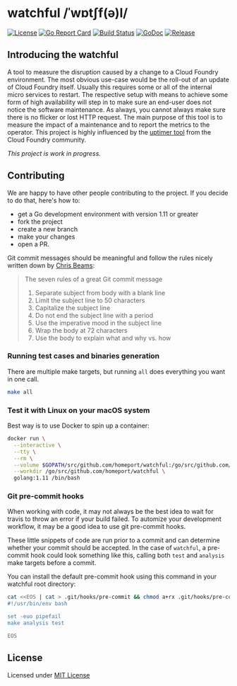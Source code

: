 # watchful /ˈwɒtʃf(ə)l/

[![License](https://img.shields.io/github/license/homeport/watchful.svg)](https://github.com/homeport/watchful/blob/master/LICENSE)
[![Go Report Card](https://goreportcard.com/badge/github.com/homeport/watchful)](https://goreportcard.com/report/github.com/homeport/watchful)
[![Build Status](https://travis-ci.org/homeport/watchful.svg?branch=develop)](https://travis-ci.org/homeport/watchful)
[![GoDoc](https://godoc.org/github.com/homeport/watchful?status.svg)](https://godoc.org/github.com/homeport/watchful)
[![Release](https://img.shields.io/github/release/homeport/watchful.svg)](https://github.com/homeport/watchful/releases/latest)

## Introducing the watchful

A tool to measure the disruption caused by a change to a Cloud Foundry environment. The most obvious use-case would be the roll-out of an update of Cloud Foundry itself. Usually this requires some or all of the internal micro services to restart. The respective setup with means to achieve some form of high availability will step in to make sure an end-user does not notice the software maintenance. As always, you cannot always make sure there is no flicker or lost HTTP request. The main purpose of this tool is to measure the impact of a maintenance and to report the metrics to the operator. This project is highly influenced by the [uptimer tool](https://github.com/cloudfoundry/uptimer) from the Cloud Foundry community.

_This project is work in progress._

## Contributing

We are happy to have other people contributing to the project. If you decide to do that, here's how to:

- get a Go development environment with version 1.11 or greater
- fork the project
- create a new branch
- make your changes
- open a PR.

Git commit messages should be meaningful and follow the rules nicely written down by [Chris Beams](https://chris.beams.io/posts/git-commit/):
> The seven rules of a great Git commit message
> 1. Separate subject from body with a blank line
> 1. Limit the subject line to 50 characters
> 1. Capitalize the subject line
> 1. Do not end the subject line with a period
> 1. Use the imperative mood in the subject line
> 1. Wrap the body at 72 characters
> 1. Use the body to explain what and why vs. how

### Running test cases and binaries generation

There are multiple make targets, but running `all` does everything you want in one call.

```sh
make all
```

### Test it with Linux on your macOS system

Best way is to use Docker to spin up a container:

```sh
docker run \
  --interactive \
  --tty \
  --rm \
  --volume $GOPATH/src/github.com/homeport/watchful:/go/src/github.com/homeport/watchful \
  --workdir /go/src/github.com/homeport/watchful \
  golang:1.11 /bin/bash
```

### Git pre-commit hooks

When working with code, it may not always be the best idea to wait for travis to throw an error if your build failed.
To automize your development workflow, it may be a good idea to use git pre-commit hooks.

These little snippets of code are run prior to a commit and can determine whether your commit should be accepted.
In the case of `watchful`, a pre-commit hook could look something like this, calling both `test` and `analysis` make
targets before a commit.

You can install the default pre-commit hook using this command in your watchful root directory:

```sh
cat <<EOS | cat > .git/hooks/pre-commit && chmod a+rx .git/hooks/pre-commit
#!/usr/bin/env bash

set -euo pipefail
make analysis test

EOS
```

## License

Licensed under [MIT License](https://github.com/homeport/watchful/blob/master/LICENSE)
